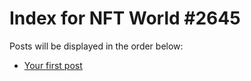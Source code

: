 # Index for NFT World #2645
Posts will be displayed in the order below:

- [Your first post](./001-first.md)

